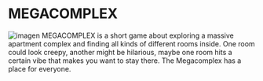 # MEGACOMPLEX
![imagen](https://github.com/user-attachments/assets/991298e7-ec28-4584-a6a0-2f23384cab34)
MEGACOMPLEX is a short game about exploring a massive apartment complex and finding all kinds of different rooms inside. One room could look creepy, another might be hilarious, maybe one room hits a certain vibe that makes you want to stay there. The Megacomplex has a place for everyone.
